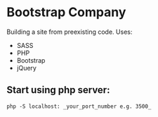 # Bootstrap Company
Building a site from preexisting code.
Uses:
* SASS
* PHP
* Bootstrap
* jQuery
## Start using php server:
```
php -S localhost: _your_port_number e.g. 3500_
```


